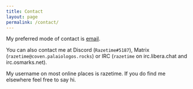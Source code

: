 ```yaml
---
title: Contact
layout: page
permalink: /contact/
---
```


My preferred mode of contact is [email](mailto:rraghu.11502@gmail.com).

You can also contact me at Discord (`Razetime#5187`), Matrix (`razetime@coven.palaiologos.rocks`) or IRC (`razetime` on irc.libera.chat and irc.osmarks.net).

My username on most online places is razetime. If you do find me elsewhere feel free to say hi.